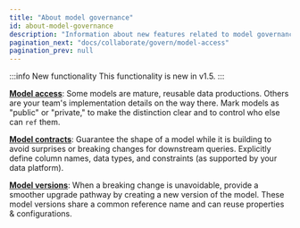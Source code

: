 ```yaml
---
title: "About model governance"
id: about-model-governance
description: "Information about new features related to model governance"
pagination_next: "docs/collaborate/govern/model-access"
pagination_prev: null
---
```

<VersionBlock lastVersion="1.5">

:::info New functionality
This functionality is new in v1.5.
:::

</VersionBlock>

[**Model access**](model-access): Some models are mature, reusable data productions. Others are your team's implementation details on the way there. Mark models as "public" or "private," to make the distinction clear and to control who else can `ref` them.

[**Model contracts**](model-contracts): Guarantee the shape of a model while it is building to avoid surprises or breaking changes for downstream queries. Explicitly define column names, data types, and constraints (as supported by your data platform).

[**Model versions**](model-versions): When a breaking change is unavoidable, provide a smoother upgrade pathway by creating a new version of the model. These model versions share a common reference name and can reuse properties & configurations.
